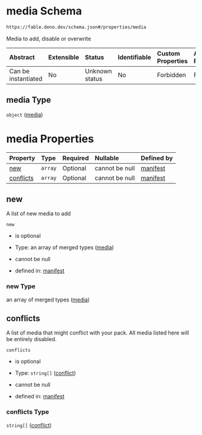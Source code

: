# media Schema

```txt
https://fable.deno.dev/schema.json#/properties/media
```

Media to add, disable or overwrite

| Abstract            | Extensible | Status         | Identifiable | Custom Properties | Additional Properties | Access Restrictions | Defined In                                                 |
| :------------------ | :--------- | :------------- | :----------- | :---------------- | :-------------------- | :------------------ | :--------------------------------------------------------- |
| Can be instantiated | No         | Unknown status | No           | Forbidden         | Forbidden             | none                | [schema.json\*](../out/schema.json "open original schema") |

## media Type

`object` ([media](schema-properties-media.md))

# media Properties

| Property                | Type    | Required | Nullable       | Defined by                                                                                                                              |
| :---------------------- | :------ | :------- | :------------- | :-------------------------------------------------------------------------------------------------------------------------------------- |
| [new](#new)             | `array` | Optional | cannot be null | [manifest](schema-properties-media-properties-new.md "https://fable.deno.dev/schema.json#/properties/media/properties/new")             |
| [conflicts](#conflicts) | `array` | Optional | cannot be null | [manifest](schema-properties-media-properties-conflicts.md "https://fable.deno.dev/schema.json#/properties/media/properties/conflicts") |

## new

A list of new media to add

`new`

*   is optional

*   Type: an array of merged types ([media](schema-properties-media-properties-new-media.md))

*   cannot be null

*   defined in: [manifest](schema-properties-media-properties-new.md "https://fable.deno.dev/schema.json#/properties/media/properties/new")

### new Type

an array of merged types ([media](schema-properties-media-properties-new-media.md))

## conflicts

A list of media that might conflict with your pack. All media listed here will be entirely disabled.

`conflicts`

*   is optional

*   Type: `string[]` ([conflict](schema-properties-media-properties-conflicts-conflict.md))

*   cannot be null

*   defined in: [manifest](schema-properties-media-properties-conflicts.md "https://fable.deno.dev/schema.json#/properties/media/properties/conflicts")

### conflicts Type

`string[]` ([conflict](schema-properties-media-properties-conflicts-conflict.md))
